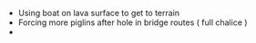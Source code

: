 * Using boat on lava surface to get to terrain
* Forcing more piglins after hole in bridge routes ( full chalice )
* 